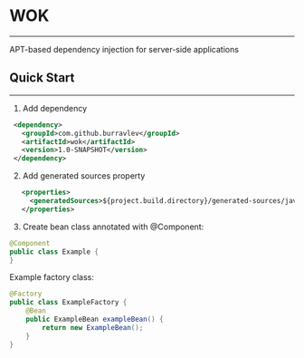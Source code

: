 # WOK 
___
APT-based dependency injection for server-side applications
## Quick Start
___
1. Add dependency 
  ```xml
   <dependency>
     <groupId>com.github.burravlev</groupId>
     <artifactId>wok</artifactId>
     <version>1.0-SNAPSHOT</version>
   </dependency>
   ```
2. Add generated sources property
```xml
   <properties> 
     <generatedSources>${project.build.directory}/generated-sources/java</generatedSources>
   </properties>
```
3. Create bean class annotated with @Component:

```java 
@Component
public class Example {
}
```
Example factory class:
```java
@Factory
public class ExampleFactory {
    @Bean
    public ExampleBean exampleBean() {
        return new ExampleBean();
    }
}
```